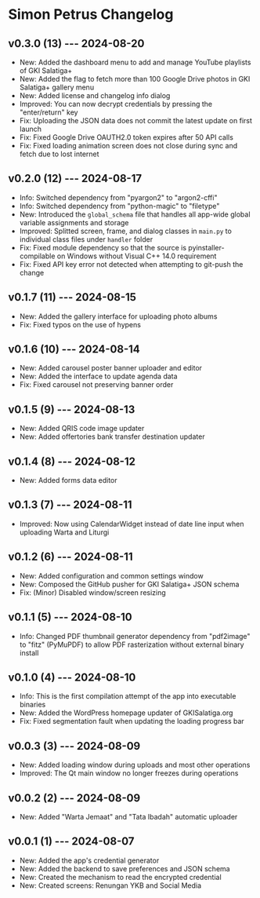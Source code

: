 # Simon Petrus Changelog

## v0.3.0 (13) --- 2024-08-20

- New: Added the dashboard menu to add and manage YouTube playlists of GKI Salatiga+
- New: Added the flag to fetch more than 100 Google Drive photos in GKI Salatiga+ gallery menu
- New: Added license and changelog info dialog
- Improved: You can now decrypt credentials by pressing the "enter/return" key
- Fix: Uploading the JSON data does not commit the latest update on first launch
- Fix: Fixed Google Drive OAUTH2.0 token expires after 50 API calls
- Fix: Fixed loading animation screen does not close during sync and fetch due to lost internet

## v0.2.0 (12) --- 2024-08-17

- Info: Switched dependency from "pyargon2" to "argon2-cffi"
- Info: Switched dependency from "python-magic" to "filetype"
- New: Introduced the `global_schema` file that handles all app-wide global variable assignments and storage
- Improved: Splitted screen, frame, and dialog classes in `main.py` to individual class files under `handler` folder
- Fix: Fixed module dependency so that the source is pyinstaller-compilable on Windows without Visual C++ 14.0 requirement
- Fix: Fixed API key error not detected when attempting to git-push the change

## v0.1.7 (11) --- 2024-08-15

- New: Added the gallery interface for uploading photo albums
- Fix: Fixed typos on the use of hypens

## v0.1.6 (10) --- 2024-08-14

- New: Added carousel poster banner uploader and editor
- New: Added the interface to update agenda data
- Fix: Fixed carousel not preserving banner order

## v0.1.5 (9) --- 2024-08-13

- New: Added QRIS code image updater
- New: Added offertories bank transfer destination updater

## v0.1.4 (8) --- 2024-08-12

- New: Added forms data editor

## v0.1.3 (7) --- 2024-08-11

- Improved: Now using CalendarWidget instead of date line input when uploading Warta and Liturgi

## v0.1.2 (6) --- 2024-08-11

- New: Added configuration and common settings window
- New: Composed the GitHub pusher for GKI Salatiga+ JSON schema
- Fix: (Minor) Disabled window/screen resizing

## v0.1.1 (5) --- 2024-08-10

- Info: Changed PDF thumbnail generator dependency from "pdf2image" to "fitz" (PyMuPDF) to allow PDF rasterization without external binary install

## v0.1.0 (4) --- 2024-08-10

- Info: This is the first compilation attempt of the app into executable binaries
- New: Added the WordPress homepage updater of GKISalatiga.org
- Fix: Fixed segmentation fault when updating the loading progress bar

## v0.0.3 (3) --- 2024-08-09

- New: Added loading window during uploads and most other operations
- Improved: The Qt main window no longer freezes during operations

## v0.0.2 (2) --- 2024-08-09

- New: Added "Warta Jemaat" and "Tata Ibadah" automatic uploader

## v0.0.1 (1) --- 2024-08-07

- New: Added the app's credential generator
- New: Added the backend to save preferences and JSON schema
- New: Created the mechanism to read the encrypted credential
- New: Created screens: Renungan YKB and Social Media
